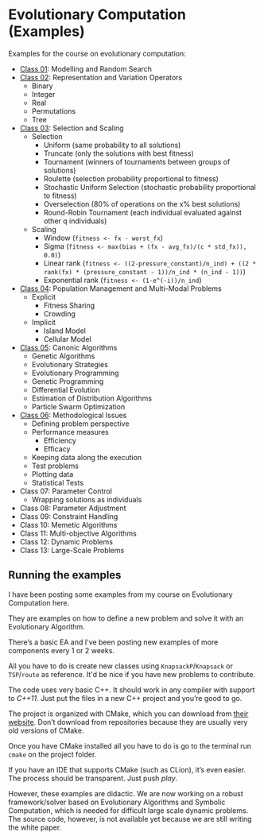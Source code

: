 # Evolutionary Computation (Examples)

Examples for the course on evolutionary computation:

* [Class 01](./class_01/): Modelling and Random Search 
* [Class 02](./class_02/): Representation and Variation Operators
    * Binary
    * Integer
    * Real
    * Permutations
    * Tree
* [Class 03](./class_03/): Selection and Scaling
    * Selection
        * Uniform (same probability to all solutions)
        * Truncate (only the solutions with best fitness)
        * Tournament (winners of tournaments between groups of solutions)
        * Roulette (selection probability proportional to fitness)
        * Stochastic Uniform Selection (stochastic probability proportional to fitness)
        * Overselection (80% of operations on the x% best solutions)
        * Round-Robin Tournament (each individual evaluated against other q individuals)
    * Scaling
        * Window (`fitness <- fx - worst_fx`)
        * Sigma (`fitness <- max(bias + (fx - avg_fx)/(c * std_fx)), 0.0)`)
        * Linear rank (`fitness <- ((2-pressure_constant)/n_ind) + ((2 * rank(fx) * (pressure_constant - 1))/n_ind * (n_ind - 1))`)
        * Exponential rank (`fitness <- (1-e^(-i))/n_ind`)
* [Class 04](./class_04/): Population Management and Multi-Modal Problems
    * Explicit
        * Fitness Sharing
        * Crowding
    * Implicit
        * Island Model
        * Cellular Model
* [Class 05](./class_05/): Canonic Algorithms
    * Genetic Algorithms
    * Evolutionary Strategies
    * Evolutionary Programming
    * Genetic Programming
    * Differential Evolution
    * Estimation of Distribution Algorithms
    * Particle Swarm Optimization
* [Class 06](./class_06/): Methodological Issues
    * Defining problem perspective
    * Performance measures
        * Efficiency
        * Efficacy
    * Keeping data along the execution
    * Test problems
    * Plotting data
    * Statistical Tests
* Class 07: Parameter Control
    * Wrapping solutions as individuals
* Class 08: Parameter Adjustment
* Class 09: Constraint Handling
* Class 10: Memetic Algorithms
* Class 11: Multi-objective Algorithms
* Class 12: Dynamic Problems
* Class 13: Large-Scale Problems

## Running the examples

I have been posting some examples from my course on Evolutionary Computation here.

They are examples on how to define a new problem and solve it with an Evolutionary Algorithm.
 
There’s a basic EA and I've been posting new examples of more components every 1 or 2 weeks. 

All you have to do is create new classes using `KnapsackP`/`Knapsack` or `TSP`/`route` as reference. It'd be nice if you have new problems to contribute.

The code uses very basic C++. It should work in any compiler with support to *C++11*. Just put the files in a new C++ project and you’re good to go.

The project is organized with CMake, which you can download from [their website](www.cmake.org). Don’t download from repositories because they are usually very old versions of CMake. 

Once you have CMake installed all you have to do is go to the terminal run `cmake` on the project folder.

If you have an IDE that supports CMake (such as CLion), it’s even easier. The process should be transparent. Just push *play*.

However, these examples are didactic. We are now working on a robust framework/solver based on Evolutionary Algorithms and Symbolic Computation, which is needed for difficult large scale dynamic problems. The source code, however, is not available yet because we are still writing the white paper.